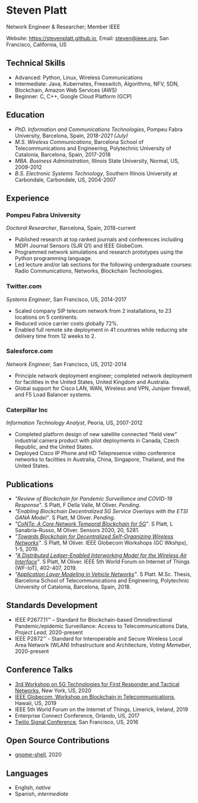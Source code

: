 # Steven Platt
Network Engineer & Researcher; Member IEEE

Website: https://stevenplatt.github.io, Email: steven@ieee.org, San Francisco, California, US


## Technical Skills
* Advanced: Python, Linux, Wireless Communications  
* Intermediate: Java, Kubernetes, Freeswitch, Algorithms, NFV, SDN, Blockchain, Amazon Web Services (AWS)
* Beginner: C, C++, Google Cloud Platform (GCP)

## Education
* *PhD. Information and Communications Technologies*, Pompeu Fabra University, Barcelona, Spain, 2018-*2021 (July)*
* *M.S. Wireless Communications*, Barcelona School of Telecommunications and Engineering, Polytechnic University of Catalonia, Barcelona, Spain, 2017-2018
* *MBA. Business Administration*, Illinois State University, Normal, US, 2009-2012
* *B.S. Electronic Systems Technology*, Southern Illinois University at Carbondale, Carbondale, US, 2004-2007

## Experience
### Pompeu Fabra University

*Doctoral Researcher*, Barcelona, Spain, 2018-current

* Published research at top ranked journals and conferences including MDPI Journal Sensors (SJR Q1) and IEEE GlobeCom.
* Programmed network simulations and research prototypes using the Python programming language. 
* Led lecture and/or lab sections for the following undergraduate courses: Radio Communications, Networks, Blockchain Technologies.

### Twitter.com

*Systems Engineer*, San Francisco, US, 2014-2017

* Scaled company SIP telecom network from 2 installations, to 23 locations on 5 continents.
* Reduced voice carrier costs globally 72%. 
* Enabled full remote site deployment in 41 countries while reducing site delivery time from 12 weeks to 2.

### Salesforce.com

*Network Engineer*, San Francisco, US, 2012-2014

* Principle network deployment engineer; completed network deployment for facilities in the United States, United Kingdom and Australia.
* Global support for Cisco LAN, WAN, Wireless and VPN, Juniper firewall, and F5 Load Balancer systems.

### Caterpillar Inc

*Information Technology Analyst*, Peoria, US, 2007-2012

* Completed platform design of new satellite connected “field view” industrial camera product with pilot deployments in Canada, Czech Republic, and the United States.
* Deployed Cisco IP Phone and HD Telepresence video conference networks to facilities in Australia, China, Singapore, Thailand, and the United States.

## Publications
* *"Review of Blockchain for Pandemic Surveillance and COVID-19 Response"*. S Platt, F Della Valle, M Oliver. *Pending*.
* *"Enabling Blockchain Decentralized 5G Service Overlays with the ETSI GANA Model"*. S Platt, M Oliver. *Pending*.
* *"[CoNTe: A Core Network Temporal Blockchain for 5G](https://www.mdpi.com/1424-8220/20/18/5281)"*. S Platt, L Sanabria-Russo, M Oliver. Sensors 2020, 20, 5281.
* *"[Towards Blockchain for Decentralized Self-Organizing Wireless Networks](https://ieeexplore.ieee.org/abstract/document/9024426)"*. S Platt, M Oliver. IEEE Globecom Workshops (GC Wkshps), 1-5, 2019.
* *"[A Distributed Ledger-Enabled Interworking Model for the Wireless Air Interface](https://ieeexplore.ieee.org/document/8767349)"*. S Platt, M Oliver. IEEE 5th World Forum on Internet of Things (WF-IoT), 402-407, 2019.
* *"[Application Layer Modeling in Vehicle Networks](https://arxiv.org/abs/2101.10816)"*. S Platt. M.Sc. Thesis, Barcelona School of Telecommunications and Engineering, Polytechnic University of Catalonia, Barcelona, Spain, 2018.

## Standards Development
* IEEE P2677.11™ – Standard for Blockchain-based Omnidirectional Pandemic/epidemic Surveillance: Access to Telecommunications Data, *Project Lead*, 2020-present
* IEEE P2872™ - Standard for Interoperable and Secure Wireless Local Area Network (WLAN) Infrastructure and Architecture, *Voting Memeber*, 2020-present

## Conference Talks
* [3rd Workshop on 5G Technologies for First Responder and Tactical Networks](https://futurenetworks.ieee.org/conferences/2020-workshop-tactical-and-first-responder-networks-speaker-track-details), New York, US, 2020 
* [IEEE Globecom, Workshop on Blockchain in Telecommunications](https://globecom2019.ieee-globecom.org/workshop/ws-27-ieee-globecom-2019-workshop-blockchain-telecommunications-emerging-technologies-nex-0), Hawaii, US, 2019
* IEEE 5th World Forum on the Internet of Things, Limerick, Ireland, 2019
* Enterprise Connect Conference, Orlando, US, 2017
* [Twilio Signal Conference](https://www.youtube.com/watch?v=lFzqYgF2MPQ), San Francisco, US, 2016

## Open Source Contributions
* [gnome-shell](https://gitlab.gnome.org/GNOME/gnome-shell), 2020

## Languages
* English, *native*
* Spanish, *intermediate*
